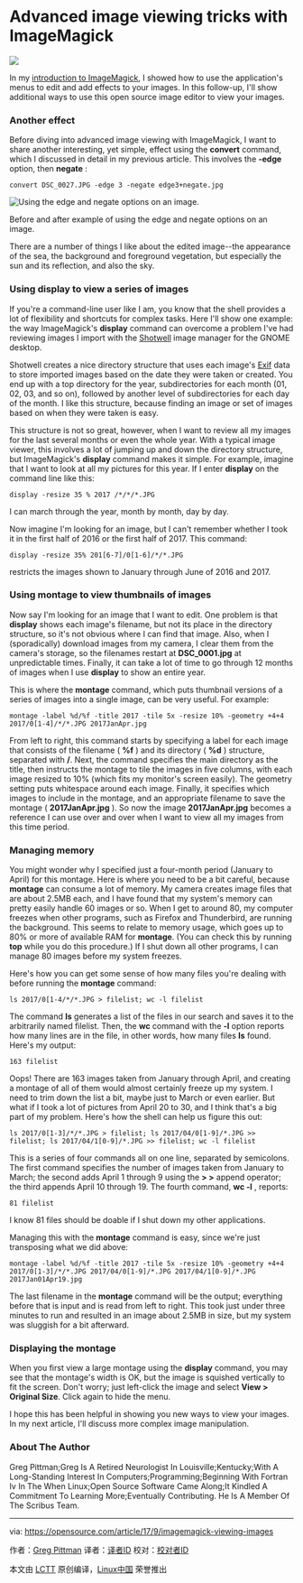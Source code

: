 Advanced image viewing tricks with ImageMagick
======

![](https://opensource.com/sites/default/files/styles/image-full-size/public/lead-images/osdc-photo-camera-green.png?itok=qiDqmXV1)

In my [introduction to ImageMagick][1], I showed how to use the application's menus to edit and add effects to your images. In this follow-up, I'll show additional ways to use this open source image editor to view your images.

### Another effect

Before diving into advanced image viewing with ImageMagick, I want to share another interesting, yet simple, effect using the **convert** command, which I discussed in detail in my previous article. This involves the
 **-edge** option, then **negate** :
```
convert DSC_0027.JPG -edge 3 -negate edge3+negate.jpg
```

![Using the edge and negate options on an image.][3]


Before and after example of using the edge and negate options on an image.

There are a number of things I like about the edited image--the appearance of the sea, the background and foreground vegetation, but especially the sun and its reflection, and also the sky.

### Using display to view a series of images

If you're a command-line user like I am, you know that the shell provides a lot of flexibility and shortcuts for complex tasks. Here I'll show one example: the way ImageMagick's **display** command can overcome a problem I've had reviewing images I import with the [Shotwell][4] image manager for the GNOME desktop.

Shotwell creates a nice directory structure that uses each image's [Exif][5] data to store imported images based on the date they were taken or created. You end up with a top directory for the year, subdirectories for each month (01, 02, 03, and so on), followed by another level of subdirectories for each day of the month. I like this structure, because finding an image or set of images based on when they were taken is easy.

This structure is not so great, however, when I want to review all my images for the last several months or even the whole year. With a typical image viewer, this involves a lot of jumping up and down the directory structure, but ImageMagick's **display** command makes it simple. For example, imagine that I want to look at all my pictures for this year. If I enter **display** on the command line like this:
```
display -resize 35 % 2017 /*/*/*.JPG
```

I can march through the year, month by month, day by day.

Now imagine I'm looking for an image, but I can't remember whether I took it in the first half of 2016 or the first half of 2017. This command:
```
display -resize 35% 201[6-7]/0[1-6]/*/*.JPG
```

restricts the images shown to January through June of 2016 and 2017.

### Using montage to view thumbnails of images

Now say I'm looking for an image that I want to edit. One problem is that **display** shows each image's filename, but not its place in the directory structure, so it's not obvious where I can find that image. Also, when I (sporadically) download images from my camera, I clear them from the camera's storage, so the filenames restart at **DSC_0001.jpg** at unpredictable times. Finally, it can take a lot of time to go through 12 months of images when I use **display** to show an entire year.

This is where the **montage** command, which puts thumbnail versions of a series of images into a single image, can be very useful. For example:
```
montage -label %d/%f -title 2017 -tile 5x -resize 10% -geometry +4+4 2017/0[1-4]/*/*.JPG 2017JanApr.jpg
```

From left to right, this command starts by specifying a label for each image that consists of the filename ( **%f** ) and its directory ( **%d** ) structure, separated with **/**. Next, the command specifies the main directory as the title, then instructs the montage to tile the images in five columns, with each image resized to 10% (which fits my monitor's screen easily). The geometry setting puts whitespace around each image. Finally, it specifies which images to include in the montage, and an appropriate filename to save the montage ( **2017JanApr.jpg** ). So now the image **2017JanApr.jpg** becomes a reference I can use over and over when I want to view all my images from this time period.

### Managing memory

You might wonder why I specified just a four-month period (January to April) for this montage. Here is where you need to be a bit careful, because **montage** can consume a lot of memory. My camera creates image files that are about 2.5MB each, and I have found that my system's memory can pretty easily handle 60 images or so. When I get to around 80, my computer freezes when other programs, such as Firefox and Thunderbird, are running the background. This seems to relate to memory usage, which goes up to 80% or more of available RAM for **montage**. (You can check this by running **top** while you do this procedure.) If I shut down all other programs, I can manage 80 images before my system freezes.

Here's how you can get some sense of how many files you're dealing with before running the **montage** command:
```
ls 2017/0[1-4/*/*.JPG > filelist; wc -l filelist
```

The command **ls** generates a list of the files in our search and saves it to the arbitrarily named filelist. Then, the **wc** command with the **-l** option reports how many lines are in the file, in other words, how many files **ls** found. Here's my output:
```
163 filelist
```

Oops! There are 163 images taken from January through April, and creating a montage of all of them would almost certainly freeze up my system. I need to trim down the list a bit, maybe just to March or even earlier. But what if I took a lot of pictures from April 20 to 30, and I think that's a big part of my problem. Here's how the shell can help us figure this out:
```
ls 2017/0[1-3]/*/*.JPG > filelist; ls 2017/04/0[1-9]/*.JPG >> filelist; ls 2017/04/1[0-9]/*.JPG >> filelist; wc -l filelist
```

This is a series of four commands all on one line, separated by semicolons. The first command specifies the number of images taken from January to March; the second adds April 1 through 9 using the **> >** append operator; the third appends April 10 through 19. The fourth command, **wc -l** , reports:
```
81 filelist
```

I know 81 files should be doable if I shut down my other applications.

Managing this with the **montage** command is easy, since we're just transposing what we did above:
```
montage -label %d/%f -title 2017 -tile 5x -resize 10% -geometry +4+4 2017/0[1-3]/*/*.JPG 2017/04/0[1-9]/*.JPG 2017/04/1[0-9]/*.JPG 2017Jan01Apr19.jpg
```

The last filename in the **montage** command will be the output; everything before that is input and is read from left to right. This took just under three minutes to run and resulted in an image about 2.5MB in size, but my system was sluggish for a bit afterward.

### Displaying the montage

When you first view a large montage using the **display** command, you may see that the montage's width is OK, but the image is squished vertically to fit the screen. Don't worry; just left-click the image and select **View > Original Size**. Click again to hide the menu.

I hope this has been helpful in showing you new ways to view your images. In my next article, I'll discuss more complex image manipulation.


### About The Author
Greg Pittman;Greg Is A Retired Neurologist In Louisville;Kentucky;With A Long-Standing Interest In Computers;Programming;Beginning With Fortran Iv In The When Linux;Open Source Software Came Along;It Kindled A Commitment To Learning More;Eventually Contributing. He Is A Member Of The Scribus Team.


--------------------------------------------------------------------------------

via: https://opensource.com/article/17/9/imagemagick-viewing-images

作者：[Greg Pittman][a]
译者：[译者ID](https://github.com/译者ID)
校对：[校对者ID](https://github.com/校对者ID)

本文由 [LCTT](https://github.com/LCTT/TranslateProject) 原创编译，[Linux中国](https://linux.cn/) 荣誉推出

[a]:https://opensource.com/users/greg-p
[1]:https://opensource.com/article/17/8/imagemagick
[2]:/file/370946
[3]:https://opensource.com/sites/default/files/u128651/edge3negate.jpg (Using the edge and negate options on an image.)
[4]:https://wiki.gnome.org/Apps/Shotwell
[5]:https://en.wikipedia.org/wiki/Exif
